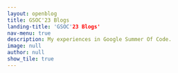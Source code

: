 ```yaml
---
layout: openblog
title: GSOC'23 Blogs
landing-title: 'GSOC'23 Blogs'
nav-menu: true
description: My experiences in Google Summer Of Code.
image: null
author: null
show_tile: true
---
```

